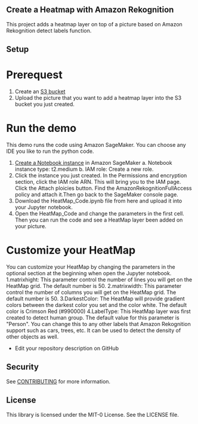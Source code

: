 ## Create a Heatmap with Amazon Rekognition
This project adds a heatmap layer on top of a picture based on Amazon Rekognition detect labels function.

## Setup
# Prerequest
1. Create an [S3 bucket](https://docs.aws.amazon.com/AmazonS3/latest/user-guide/create-bucket.html)
2. Upload the picture that you want to add a heatmap layer into the S3 bucket you just created. 

# Run the demo
This demo runs the code using Amazon SageMaker. You can choose any IDE you like to run the python code. 
1. [Create a Notebook instance](https://docs.aws.amazon.com/sagemaker/latest/dg/howitworks-create-ws.html) in Amazon SageMaker
  a. Notebook instance type: t2.medium
  b. IAM role: Create a new role. 
2. Click the instance you just created. In the Permissions and encryption section, click the IAM role ARN. This will bring you to the IAM page. Click the Attach ploicies button. Find the AmazonRekognitionFullAccess policy and attach it.Then go back to the SageMaker console page.
3. Download the HeatMap_Code.ipynb file from here and upload it into your Jupyter notebook.
4. Open the HeatMap_Code and change the parameters in the first cell. Then you can run the code and see a HeatMap layer been added on your picture.

# Customize your HeatMap
You can customize your HeatMap by changing the parameters in the optional section at the beginning when open the Jupyter notebook.
1.matrixhight: This parameter control the number of lines you will get on the HeatMap grid. The default number is 50.
2.matrixwidth: This parameter control the number of columns you will get on the HeatMap grid. The default number is 50.
3.DarkestColor: The HeatMap will provide gradient colors between the darkest color you set and the color white. The default color is Crimson Red (#990000)
4.LabelType: This HeatMap layer was first created to detect human group. The default value for this parameter is "Person". You can change this to any other labels that Amazon Rekognition support such as cars, trees, etc. It can be used to detect the density of other objects as well.



* Edit your repository description on GitHub

## Security

See [CONTRIBUTING](CONTRIBUTING.md#security-issue-notifications) for more information.

## License

This library is licensed under the MIT-0 License. See the LICENSE file.

